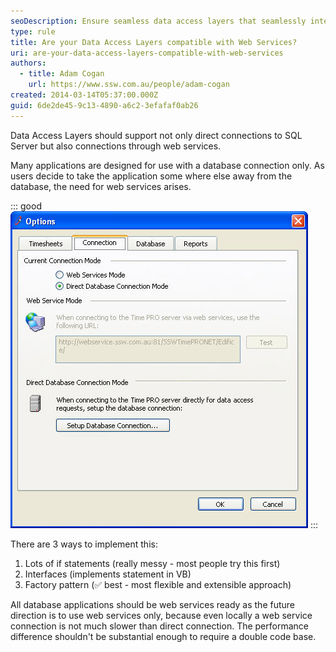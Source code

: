 ```yaml
---
seoDescription: Ensure seamless data access layers that seamlessly integrate with web services, facilitating cloud-based database connectivity for a future-proof application architecture.
type: rule
title: Are your Data Access Layers compatible with Web Services?
uri: are-your-data-access-layers-compatible-with-web-services
authors:
  - title: Adam Cogan
    url: https://www.ssw.com.au/people/adam-cogan
created: 2014-03-14T05:37:00.000Z
guid: 6de2de45-9c13-4890-a6c2-3efafaf0ab26
---
```


Data Access Layers should support not only direct connections to SQL Server but also connections through web services.

Many applications are designed for use with a database connection only. As users decide to take the application some where else away from the database, the need for web services arises.

<!--endintro-->

::: good
![Figure: Good example - Options form showing choice of connection](timepronetoptionsconnection_1711074081216.jpg)
:::

There are 3 ways to implement this:

1. Lots of if statements (really messy - most people try this first)
2. Interfaces (implements statement in VB)
3. Factory pattern (✅ best - most flexible and extensible approach)

All database applications should be web services ready as the future direction is to use web services only, because even locally a web service connection is not much slower than direct connection. The performance difference shouldn't be substantial enough to require a double code base.
